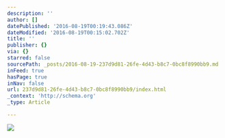 ```yaml
---
description: ''
author: []
datePublished: '2016-08-19T00:19:43.086Z'
dateModified: '2016-08-19T00:15:02.702Z'
title: ''
publisher: {}
via: {}
starred: false
sourcePath: _posts/2016-08-19-237d9d81-26fe-4d43-b8c7-0bc8f8990bb9.md
inFeed: true
hasPage: true
inNav: false
url: 237d9d81-26fe-4d43-b8c7-0bc8f8990bb9/index.html
_context: 'http://schema.org'
_type: Article

---
```

![](https://the-grid-user-content.s3-us-west-2.amazonaws.com/156744c5-5dde-4745-844b-b9982da30084.png)